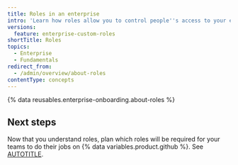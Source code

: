```yaml
---
title: Roles in an enterprise
intro: 'Learn how roles allow you to control people''s access to your enterprise''s settings and resources.'
versions:
  feature: enterprise-custom-roles
shortTitle: Roles
topics:
  - Enterprise
  - Fundamentals
redirect_from:
  - /admin/overview/about-roles
contentType: concepts
---
```


{% data reusables.enterprise-onboarding.about-roles %}

## Next steps

Now that you understand roles, plan which roles will be required for your teams to do their jobs on {% data variables.product.github %}. See [AUTOTITLE](/admin/managing-accounts-and-repositories/managing-roles-in-your-enterprise/identify-role-requirements).
